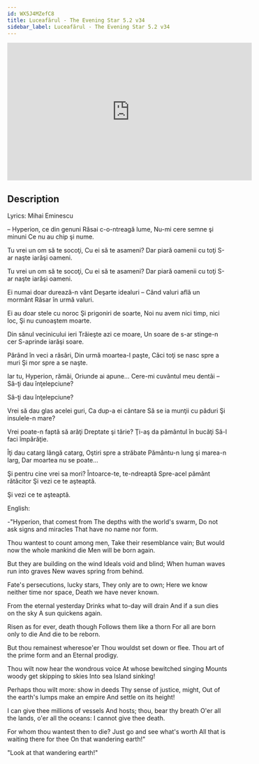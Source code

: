 ```yaml
---
id: WX5J4MZefC8
title: Luceafărul - The Evening Star 5.2 v34
sidebar_label: Luceafărul - The Evening Star 5.2 v34
---
```


<iframe
  width="560"
  height="315"
  src="https://www.youtube.com/embed/WX5J4MZefC8"
  title="YouTube video player"
  frameborder="0"
  allow="accelerometer; autoplay; clipboard-write; encrypted-media; gyroscope; picture-in-picture; web-share"
  referrerpolicy="strict-origin-when-cross-origin"
  allowfullscreen
></iframe>

## Description

Lyrics: Mihai Eminescu

– Hyperion, ce din genuni
Răsai c-o-ntreagă lume,
Nu-mi cere semne şi minuni
Ce nu au chip şi nume.

Tu vrei un om să te socoţi,
Cu ei să te asameni?
Dar piară oamenii cu toţi
S-ar naşte iarăşi oameni.

Tu vrei un om să te socoţi,
Cu ei să te asameni?
Dar piară oamenii cu toţi
S-ar naşte iarăşi oameni.

Ei numai doar durează-n vânt
Deşarte idealuri –
Când valuri află un mormânt
Răsar în urmă valuri.

Ei au doar stele cu noroc
Şi prigoniri de soarte,
Noi nu avem nici timp, nici loc,
Şi nu cunoaştem moarte.

Din sânul vecinicului ieri
Trăieşte azi ce moare,
Un soare de s-ar stinge-n cer
S-aprinde iarăşi soare.

Părând în veci a răsări,
Din urmă moartea-l paşte,
Căci toţi se nasc spre a muri
Şi mor spre a se naşte.

Iar tu, Hyperion, rămâi,
Oriunde ai apune…
Cere-mi cuvântul meu dentâi –
Să-ţi dau înţelepciune?

Să-ţi dau înţelepciune?

Vrei să dau glas acelei guri,
Ca dup-a ei cântare
Să se ia munţii cu păduri
Şi insulele-n mare?

Vrei poate-n faptă să arăţi
Dreptate şi tărie?
Ţi-aş da pământul în bucăţi
Să-l faci împărăţie.

Îţi dau catarg lângă catarg,
Oştiri spre a străbate
Pământu-n lung şi marea-n larg,
Dar moartea nu se poate…

Şi pentru cine vrei sa mori?
Întoarce-te, te-ndreaptă
Spre-acel pământ rătăcitor
Şi vezi ce te aşteaptă.

Şi vezi ce te aşteaptă.

English:

-"Hyperion, that comest from
The depths with the world's swarm,
Do not ask signs and miracles
That have no name nor form.
 
Thou wantest to count among men,
Take their resemblance vain;
But would now the whole mankind die
Men will be born again.
 
But they are building on the wind
Ideals void and blind;
When human waves run into graves
New waves spring from behind.
 
Fate's persecutions, lucky stars,
They only are to own;
Here we know neither time nor space,
Death we have never known.
 
From the eternal yesterday
Drinks what to-day will drain
And if a sun dies on the sky
A sun quickens again.
 
Risen as for ever, death though
Follows them like a thorn
For all are born only to die
And die to be reborn.
 
But thou remainest wheresoe'er
Thou wouldst set down or flee.
Thou art of the prime form and an
Eternal prodigy.
 
Thou wilt now hear the wondrous voice
At whose bewitched singing
Mounts woody get skipping to skies
Into sea Island sinking!
 
Perhaps thou wilt more: show in deeds
Thy sense of justice, might,
Out of the earth's lumps make an empire
And settle on its height!
 
I can give thee millions of vessels
And hosts; thou, bear thy breath
O'er all the lands, o'er all the oceans:
I cannot give thee death.
 
For whom thou wantest then to die?
Just go and see what's worth
All that is waiting there for thee
On that wandering earth!"

"Look at that wandering earth!"
